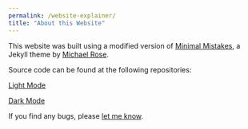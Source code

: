 ```yaml
---
permalink: /website-explainer/
title: "About this Website"
---
```


This website was built using a modified version of [Minimal Mistakes](https://mmistakes.github.io/minimal-mistakes/about/), a Jekyll theme by [Michael Rose](https://mademistakes.com/). 

Source code can be found at the following repositories:

[Light Mode](https://github.com/danielrdowns/website)

[Dark Mode](https://github.com/danielrdowns/website-darkmode)

If you find any bugs, please [let me know](/contact/). 


